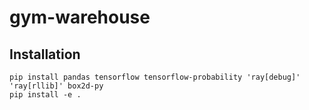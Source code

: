 # gym-warehouse

## Installation
```console
pip install pandas tensorflow tensorflow-probability 'ray[debug]' 'ray[rllib]' box2d-py
pip install -e .
```